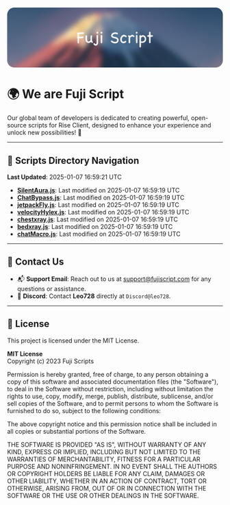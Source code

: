 ![Banner](.github/b.webp)

# 🌍 **We are Fuji Script**

Our global team of developers is dedicated to creating powerful, open-source scripts for Rise Client, designed to enhance your experience and unlock new possibilities! 🌟

---
<!-- SCRIPTS_NAVIGATION_START -->
## 📂 **Scripts Directory Navigation**

**Last Updated**: 2025-01-07 16:59:21 UTC

- **[SilentAura.js](scripts/SilentAura.js)**: Last modified on 2025-01-07 16:59:19 UTC
- **[ChatBypass.js](scripts/ChatBypass.js)**: Last modified on 2025-01-07 16:59:19 UTC
- **[jetpackFly.js](scripts/jetpackFly.js)**: Last modified on 2025-01-07 16:59:19 UTC
- **[velocityHylex.js](scripts/velocityHylex.js)**: Last modified on 2025-01-07 16:59:19 UTC
- **[chestxray.js](scripts/chestxray.js)**: Last modified on 2025-01-07 16:59:19 UTC
- **[bedxray.js](scripts/bedxray.js)**: Last modified on 2025-01-07 16:59:19 UTC
- **[chatMacro.js](scripts/chatMacro.js)**: Last modified on 2025-01-07 16:59:19 UTC

<!-- SCRIPTS_NAVIGATION_END -->

---

## 💬 **Contact Us**  
- 📬 **Support Email**: Reach out to us at [support@fujiscript.com](mailto:support@fujiscript.com) for any questions or assistance.  
- 💬 **Discord**: Contact **Leo728** directly at `Discord@leo728`.

---

## 📜 **License**

This project is licensed under the MIT License.  

**MIT License**  
Copyright (c) 2023 Fuji Scripts  

Permission is hereby granted, free of charge, to any person obtaining a copy of this software and associated documentation files (the "Software"), to deal in the Software without restriction, including without limitation the rights to use, copy, modify, merge, publish, distribute, sublicense, and/or sell copies of the Software, and to permit persons to whom the Software is furnished to do so, subject to the following conditions:  

The above copyright notice and this permission notice shall be included in all copies or substantial portions of the Software.  

THE SOFTWARE IS PROVIDED "AS IS", WITHOUT WARRANTY OF ANY KIND, EXPRESS OR IMPLIED, INCLUDING BUT NOT LIMITED TO THE WARRANTIES OF MERCHANTABILITY, FITNESS FOR A PARTICULAR PURPOSE AND NONINFRINGEMENT. IN NO EVENT SHALL THE AUTHORS OR COPYRIGHT HOLDERS BE LIABLE FOR ANY CLAIM, DAMAGES OR OTHER LIABILITY, WHETHER IN AN ACTION OF CONTRACT, TORT OR OTHERWISE, ARISING FROM, OUT OF OR IN CONNECTION WITH THE SOFTWARE OR THE USE OR OTHER DEALINGS IN THE SOFTWARE.  
